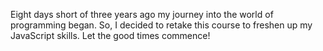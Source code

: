 ﻿Eight days short of three years ago my journey into the world of programming began. So, I decided to retake this course to freshen up my JavaScript skills. Let the good times commence!